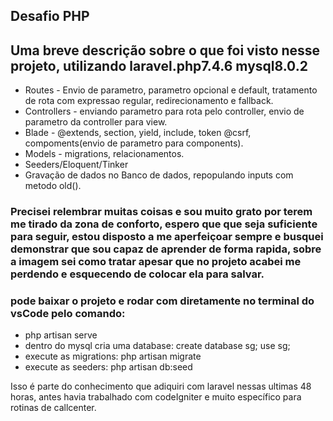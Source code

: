 ## Desafio PHP

## Uma breve descrição sobre o que foi visto nesse projeto, utilizando laravel.php7.4.6 mysql8.0.2

-  Routes - Envio de parametro, parametro opcional e default, tratamento de rota com expressao regular, redirecionamento e fallback.
-  Controllers - enviando parametro para rota pelo controller, envio de parametro da controller para view.
-  Blade - @extends, section, yield, include, token @csrf, compoments(envio de parametro para components).
-  Models - migrations, relacionamentos.
-  Seeders/Eloquent/Tinker
-  Gravação de dados no Banco de dados, repopulando inputs com metodo old().

### Precisei relembrar muitas coisas e sou muito grato por terem me tirado da zona de conforto, espero que que seja suficiente para seguir, estou disposto a me aperfeiçoar sempre e busquei demonstrar que sou capaz de aprender de forma rapida, sobre a imagem sei como tratar apesar que no projeto acabei me perdendo e esquecendo de colocar ela para salvar. 
### pode baixar o projeto e rodar com diretamente no terminal do vsCode pelo comando: 
- php artisan serve
- dentro do mysql cria uma database: create database sg;
use sg;
- execute as migrations: php artisan migrate
- execute as seeders: php artisan db:seed

Isso é parte do conhecimento que adiquiri com laravel nessas ultimas 48 horas, antes havia trabalhado com codeIgniter e muito específico para rotinas de callcenter.
